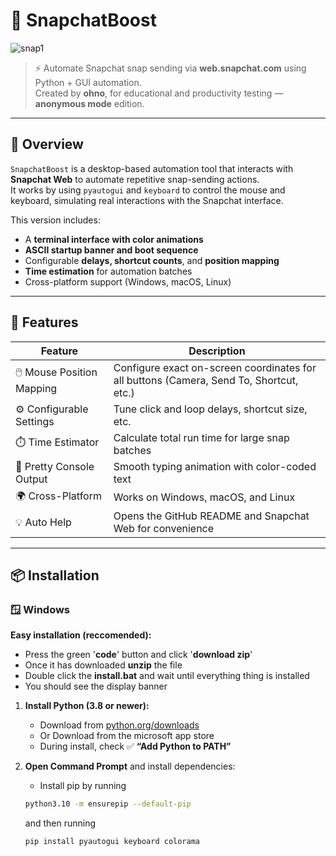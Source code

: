 # 👻 SnapchatBoost

![snap1](https://github.com/user-attachments/assets/e632e18e-586d-48e4-b535-a830b5ac1405)

> ⚡ Automate Snapchat snap sending via **web.snapchat.com** using Python + GUI automation.  
> Created by **ohno**, for educational and productivity testing — **anonymous mode** edition.

---

## 🧠 Overview

`SnapchatBoost` is a desktop-based automation tool that interacts with **Snapchat Web** to automate repetitive snap-sending actions.  
It works by using `pyautogui` and `keyboard` to control the mouse and keyboard, simulating real interactions with the Snapchat interface.

This version includes:
- A **terminal interface with color animations**
- **ASCII startup banner and boot sequence**
- Configurable **delays, shortcut counts**, and **position mapping**
- **Time estimation** for automation batches
- Cross-platform support (Windows, macOS, Linux)

---

## 🚀 Features

| Feature | Description |
|----------|--------------|
| 🖱️ Mouse Position Mapping | Configure exact on-screen coordinates for all buttons (Camera, Send To, Shortcut, etc.) |
| ⚙️ Configurable Settings | Tune click and loop delays, shortcut size, etc. |
| ⏱️ Time Estimator | Calculate total run time for large snap batches |
| 💬 Pretty Console Output | Smooth typing animation with color-coded text |
| 🌍 Cross-Platform | Works on Windows, macOS, and Linux |
| 💡 Auto Help | Opens the GitHub README and Snapchat Web for convenience |

---

## 📦 Installation

### 🪟 Windows

**Easy installation (reccomended):**
- Press the green '**code**' button and click '**download zip**'
- Once it has downloaded **unzip** the file
- Double click the **install.bat** and wait until everything thing is installed
- You should see the display banner 

1. **Install Python (3.8 or newer):**
   - Download from [python.org/downloads](https://www.python.org/downloads/)
   - Or Download from the microsoft app store 
   - During install, check ✅ **“Add Python to PATH”**

2. **Open Command Prompt** and install dependencies:
   - Install pip by running
   ``` bash
   python3.10 -m ensurepip --default-pip
   ```
   and then running
   ``` bash
   pip install pyautogui keyboard colorama
